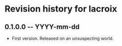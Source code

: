 # Revision history for lacroix

## 0.1.0.0  -- YYYY-mm-dd

* First version. Released on an unsuspecting world.
